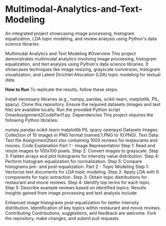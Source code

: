 # Multimodal-Analytics-and-Text-Modeling
An integrated project showcasing image processing, histogram equalization, LDA topic modeling, and review analysis using Python's data science libraries

Multimodal Analytics and Text Modeling
#Overview
This project demonstrates multimodal analytics involving image processing, histogram equalization, and text analysis using Python's data science libraries. It showcases techniques like image resizing, grayscale conversion, histogram visualization, and Latent Dirichlet Allocation (LDA) topic modeling for textual data.

**How to Run**
To replicate the results, follow these steps:

Install necessary libraries (e.g., numpy, pandas, scikit-learn, matplotlib, PIL, spacy).
Clone this repository.
Ensure the required datasets (images and text file) are available locally.
Run the provided Python script OmarAssignment2CodePart1.py.
Dependencies
This project requires the following Python libraries:

numpy
pandas
scikit-learn
matplotlib
PIL
spacy
openpyxl
Datasets
Images: Collection of 10 images in PNG format (named 1.PNG to 10.PNG).
Text Data: Text file Assignment2text.xlsx containing 1000 reviews for restaurants and movies.
Code Explanation
Part 1 - Image Representation
Step 1: Read and resize images to 100x100 pixels.
Step 2: Convert images to grayscale.
Step 3: Flatten arrays and plot histograms for intensity value distribution.
Step 4: Perform histogram equalization for normalization.
Step 5: Compare histograms pre- and post-equalization.
Part 2 - Topic Modeling
Step 1: Vectorize text documents for LDA topic modeling.
Step 2: Apply LDA with 6 components for topic extraction.
Step 3: Obtain topic distributions for restaurant and movie reviews.
Step 4: Identify top terms for each topic.
Step 5: Describe example reviews based on identified topics.
Results
Insights gained from image processing and text analysis include:

Enhanced image histograms post-equalization for better intensity distribution.
Identification of key topics within restaurant and movie reviews.
Contributing
Contributions, suggestions, and feedback are welcome. Fork the repository, make changes, and submit pull requests.
